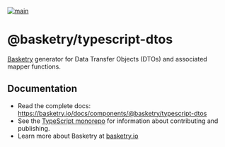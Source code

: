 [![main](https://img.shields.io/npm/v/@basketry/typescript-dtos)](https://www.npmjs.com/package/@basketry/typescript-dtos)

# @basketry/typescript-dtos

[Basketry](https://basketry.io) generator for Data Transfer Objects (DTOs) and associated mapper functions.

## Documentation

- Read the complete docs: https://basketry.io/docs/components/@basketry/typescript-dtos
- See the [TypeScript monorepo](https://github.com/basketry/typescript#readme) for information about contributing and publishing.
- Learn more about Basketry at [basketry.io](https://basketry.io)
